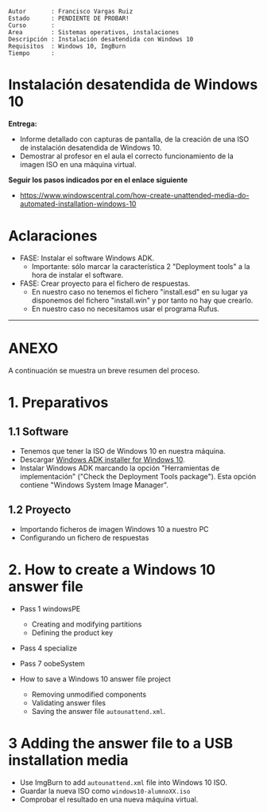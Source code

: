 
```
Autor       : Francisco Vargas Ruiz
Estado      : PENDIENTE DE PROBAR!
Curso       :
Area        : Sistemas operativos, instalaciones
Descripción : Instalación desatendida con Windows 10
Requisitos  : Windows 10, ImgBurn
Tiempo      :
```

# Instalación desatendida de Windows 10

**Entrega:**
* Informe detallado con capturas de pantalla, de la creación de una ISO de instalación desatendida de Windows 10.
* Demostrar al profesor en el aula el correcto funcionamiento de la imagen ISO en una máquina virtual.

**Seguir los pasos indicados por en el enlace siguiente**
* https://www.windowscentral.com/how-create-unattended-media-do-automated-installation-windows-10

# Aclaraciones

* FASE: Instalar el software Windows ADK.
    * Importante: sólo marcar la característica 2 "Deployment tools" a la hora de instalar el software.
* FASE: Crear proyecto para el fichero de respuestas.
    * En nuestro caso no tenemos el fichero "install.esd" en su lugar ya disponemos del fichero "install.win" y por tanto no hay que crearlo.
    * En nuestro caso no necesitamos usar el programa Rufus.

---

# ANEXO

A continuación se muestra un breve resumen del proceso.

# 1. Preparativos

## 1.1 Software

* Tenemos que tener la ISO de Windows 10 en nuestra máquina.
* Descargar [Windows ADK installer for Windows 10](https://go.microsoft.com/fwlink/?linkid=873065).
* Instalar Windows ADK marcando la opción "Herramientas de implementación" ("Check the Deployment Tools package"). Esta opción contiene "Windows System Image Manager".

## 1.2 Proyecto

* Importando ficheros de imagen Windows 10 a nuestro PC
* Configurando un fichero de respuestas

# 2. How to create a Windows 10 answer file

* Pass 1 windowsPE
    * Creating and modifying partitions
    * Defining the product key
* Pass 4 specialize
* Pass 7 oobeSystem

* How to save a Windows 10 answer file project
    * Removing unmodified components
    * Validating answer files
    * Saving the answer file `autounattend.xml`.

# 3 Adding the answer file to a USB installation media

* Use ImgBurn to add `autounattend.xml` file into Windows 10 ISO.
* Guardar la nueva ISO como `windows10-alumnoXX.iso`
* Comprobar el resultado en una nueva máquina virtual.
